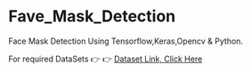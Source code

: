 # Fave_Mask_Detection
Face Mask Detection Using Tensorflow,Keras,Opencv &amp; Python.

For required DataSets  :point_right: :point_right:    [Dataset Link, Click Here ](https://drive.google.com/drive/folders/1d_PrBwavv3pYWcr-CCtaEKLgUO9xky31?usp=sharing)


